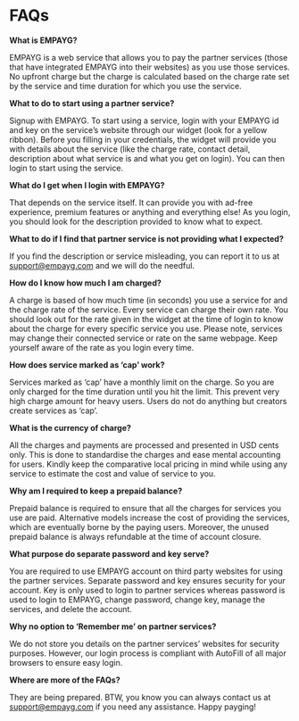 # FAQs

**What is EMPAYG?**

EMPAYG is a web service that allows you to pay the partner services (those that have integrated EMPAYG into their websites) as you use those services. No upfront charge but the charge is calculated based on the charge rate set by the service and time duration for which you use the service.

**What to do to start using a partner service?**

Signup with EMPAYG. To start using a service, login with your EMPAYG id and key on the service’s website through our widget (look for a yellow ribbon). Before you filling in your credentials, the widget will provide you with details about the service (like the charge rate, contact detail, description about what service is and what you get on login). You can then login to start using the service.

**What do I get when I login with EMPAYG?**

That depends on the service itself. It can provide you with ad-free experience, premium features or anything and everything else! As you login, you should look for the description provided to know what to expect.

**What to do if I find that partner service is not providing what I expected?**

If you find the description or service misleading, you can report it to us at support@empayg.com and we will do the needful.

**How do I know how much I am charged?**

A charge is based of how much time (in seconds) you use a service for and the charge rate of the service. Every service can charge their own rate. You should look out for the rate given in the widget at the time of login to know about the charge for every specific service you use. Please note, services may change their connected service or rate on the same webpage. Keep yourself aware of the rate as you login every time.

**How does service marked as ‘cap’ work?**

Services marked as ‘cap’ have a monthly limit on the charge. So you are only charged for the time duration until you hit the limit. This prevent very high charge amount for heavy users. Users do not do anything but creators create services as ‘cap’.

**What is the currency of charge?**

All the charges and payments are processed and presented in USD cents only. This is done to standardise the charges and ease mental accounting for users. Kindly keep the comparative local pricing in mind while using any service to estimate the cost and value of service to you.

**Why am I required to keep a prepaid balance?**

Prepaid balance is required to ensure that all the charges for services you use are paid. Alternative models increase the cost of providing the services, which are eventually borne by the paying users. Moreover, the unused prepaid balance is always refundable at the time of account closure.

**What purpose do separate password and key serve?**

You are required to use EMPAYG account on third party websites for using the partner services. Separate password and key ensures security for your account. Key is only used to login to partner services whereas password is used to login to EMPAYG, change password, change key, manage the services, and delete the account.

**Why no option to ‘Remember me’ on partner services?**

We do not store you details on the partner services’ websites for security purposes. However, our login process is compliant with AutoFill of all major browsers to ensure easy login.

**Where are more of the FAQs?**

They are being prepared. BTW, you know you can always contact us at support@empayg.com if you need any assistance. Happy payging!
